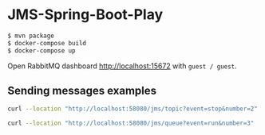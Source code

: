 # JMS-Spring-Boot-Play

```bash
$ mvn package
$ docker-compose build
$ docker-compose up
```

Open RabbitMQ dashboard [http://localhost:15672](http://localhost:15672) with `guest / guest`.


## Sending messages examples


```bash
curl --location "http://localhost:58080/jms/topic?event=stop&number=2"
```

```bash
curl --location "http://localhost:58080/jms/queue?event=run&number=3"
```
